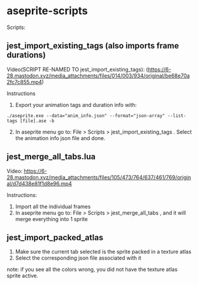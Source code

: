 # aseprite-scripts

Scripts:

## jest_import_existing_tags (also imports frame durations)
Video(SCRIPT RE-NAMED TO jest_import_existing_tags): (https://6-28.mastodon.xyz/media_attachments/files/014/003/934/original/be68e70a2fc7c855.mp4)

Instructions
1. Export your animation tags and duration info with:
```
./aseprite.exe --data="anim_info.json" --format="json-array" --list-tags [file].ase -b
```
2. In aseprite menu go to: File > Scripts > jest_import_existing_tags . Select the animation info json file and done.

## jest_merge_all_tabs.lua
Video: https://6-28.mastodon.xyz/media_attachments/files/105/473/764/637/461/769/original/d7d438e81f1d8e96.mp4

Instructions:
1. Import all the individual frames
2. In aseprite menu go to: File > Scripts > jest_merge_all_tabs , and it will merge everything into 1 sprite

## jest_import_packed_atlas
1. Make sure the current tab selected is the sprite packed in a texture atlas
2. Select the corresponding json file associated with it

note: if you see all the colors wrong, you did not have the texture atlas sprite active.
